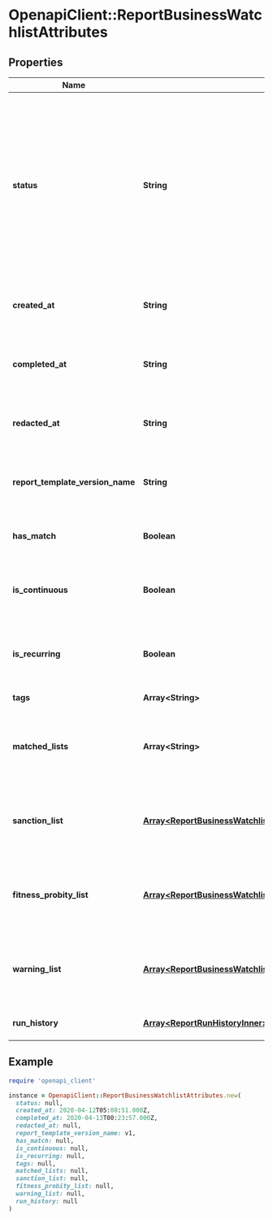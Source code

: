 # OpenapiClient::ReportBusinessWatchlistAttributes

## Properties

| Name | Type | Description | Notes |
| ---- | ---- | ----------- | ----- |
| **status** | **String** | The status of the report  Possible values: - pending - ready - errored  Do not assume this is a static enumeration; Persona may add new values in the future without a versioned update. | [optional] |
| **created_at** | **String** | The time the report was created in ISO 8601 format | [optional] |
| **completed_at** | **String** | The time the report completed processing in ISO 8601 format | [optional] |
| **redacted_at** | **String** | The time the report was redacted in ISO 8601 format | [optional] |
| **report_template_version_name** | **String** | The name of the report template version used for this report | [optional] |
| **has_match** | **Boolean** | Whether or not the report matched | [optional] |
| **is_continuous** | **Boolean** | Whether or not this report has been run more than once | [optional] |
| **is_recurring** | **Boolean** | Whether or not this report is scheduled to run in the future | [optional] |
| **tags** | **Array&lt;String&gt;** | Tags on the report | [optional] |
| **matched_lists** | **Array&lt;String&gt;** | A list of slugs identifying the lists on which matches were found. | [optional] |
| **sanction_list** | [**Array&lt;ReportBusinessWatchlistAttributesAllOfSanctionListInner&gt;**](ReportBusinessWatchlistAttributesAllOfSanctionListInner.md) | Detailed information about matches found on sanction lists. | [optional] |
| **fitness_probity_list** | [**Array&lt;ReportBusinessWatchlistAttributesAllOfFitnessProbityListInner&gt;**](ReportBusinessWatchlistAttributesAllOfFitnessProbityListInner.md) | Detailed information about matches found on fitness and probity lists. | [optional] |
| **warning_list** | [**Array&lt;ReportBusinessWatchlistAttributesAllOfWarningListInner&gt;**](ReportBusinessWatchlistAttributesAllOfWarningListInner.md) | Detailed information about matches found on warning lists. | [optional] |
| **run_history** | [**Array&lt;ReportRunHistoryInner&gt;**](ReportRunHistoryInner.md) | A history of the report runs | [optional] |

## Example

```ruby
require 'openapi_client'

instance = OpenapiClient::ReportBusinessWatchlistAttributes.new(
  status: null,
  created_at: 2020-04-12T05:08:51.000Z,
  completed_at: 2020-04-13T00:23:57.000Z,
  redacted_at: null,
  report_template_version_name: v1,
  has_match: null,
  is_continuous: null,
  is_recurring: null,
  tags: null,
  matched_lists: null,
  sanction_list: null,
  fitness_probity_list: null,
  warning_list: null,
  run_history: null
)
```


